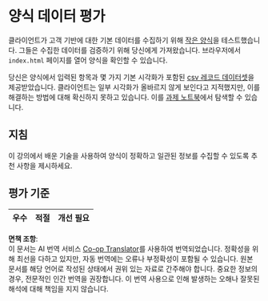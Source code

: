 <!--
CO_OP_TRANSLATOR_METADATA:
{
  "original_hash": "f9d5a7275e046223fa6474477674b810",
  "translation_date": "2025-08-25T16:24:07+00:00",
  "source_file": "2-Working-With-Data/08-data-preparation/assignment.md",
  "language_code": "ko"
}
-->
# 양식 데이터 평가

클라이언트가 고객 기반에 대한 기본 데이터를 수집하기 위해 [작은 양식](../../../../2-Working-With-Data/08-data-preparation/index.html)을 테스트했습니다. 그들은 수집한 데이터를 검증하기 위해 당신에게 가져왔습니다. 브라우저에서 `index.html` 페이지를 열어 양식을 확인할 수 있습니다.

당신은 양식에서 입력된 항목과 몇 가지 기본 시각화가 포함된 [csv 레코드 데이터셋](../../../../data/form.csv)을 제공받았습니다. 클라이언트는 일부 시각화가 올바르지 않게 보인다고 지적했지만, 이를 해결하는 방법에 대해 확신하지 못하고 있습니다. 이를 [과제 노트북](../../../../2-Working-With-Data/08-data-preparation/assignment.ipynb)에서 탐색할 수 있습니다.

## 지침

이 강의에서 배운 기술을 사용하여 양식이 정확하고 일관된 정보를 수집할 수 있도록 추천 사항을 제시하세요.

## 평가 기준

우수 | 적절 | 개선 필요
--- | --- | --- |

**면책 조항**:  
이 문서는 AI 번역 서비스 [Co-op Translator](https://github.com/Azure/co-op-translator)를 사용하여 번역되었습니다. 정확성을 위해 최선을 다하고 있지만, 자동 번역에는 오류나 부정확성이 포함될 수 있습니다. 원본 문서를 해당 언어로 작성된 상태에서 권위 있는 자료로 간주해야 합니다. 중요한 정보의 경우, 전문적인 인간 번역을 권장합니다. 이 번역 사용으로 인해 발생하는 오해나 잘못된 해석에 대해 책임을 지지 않습니다.